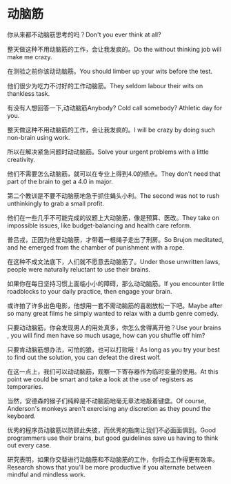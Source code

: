 # 动脑筋

<p><span class="chinese">你从来都不动脑筋思考的吗？</span><span class="english">Don't you ever think at all?</span></p>

<p><span class="chinese">整天做这种不用动脑筋的工作，会让我发疯的。</span><span class="english">Do the without thinking job will make me crazy.</span></p>

<p><span class="chinese">在测验之前你该动动脑筋。</span><span class="english">You should limber up your wits before the test.</span></p>

<p><span class="chinese">他们很少为吃力不讨好的工作动脑筋。</span><span class="english">They seldom labour their wits on thankless task.</span></p>

<p><span class="chinese">有没有人想回答一下,动动脑筋</span><span class="english">Anybody? Cold call somebody? Athletic day for you.</span></p>

<p><span class="chinese">整天做这种不用动脑筋的工作，会让我发疯的。</span><span class="english">I will be crazy by doing such non-brain using work.</span></p>

<p><span class="chinese">所以在解决紧急问题时动动脑筋。</span><span class="english">Solve your urgent problems with a little creativity.</span></p>

<p><span class="chinese">他们不需要怎么动脑筋，就可以在专业上得到4.0的绩点。</span><span class="english">They don't need that part of the brain to get a 4.0 in major.</span></p>

<p><span class="chinese">第二个教训是不要不动脑筋地急于抓住蝇头小利。</span><span class="english">The second was not to rush unthinkingly to grab a small profit.</span></p>

<p><span class="chinese">他们在一些几乎不可能完成的议题上大动脑筋，像是预算、医改。</span><span class="english">They take on impossible issues, like budget-balancing and health care reform.</span></p>

<p><span class="chinese">普吕戎，正因为他爱动脑筋，才带着一根绳子走出了刑房。</span><span class="english">So Brujon meditated, and he emerged from the chamber of punishment with a rope.</span></p>

<p><span class="chinese">在这种不成文法底下，人们就不愿意去动脑筋了。</span><span class="english">Under those unwritten laws, people were naturally reluctant to use their brains.</span></p>

<p><span class="chinese">如果你在每日坚持习惯上面临小小的障碍，那么动动脑筋。</span><span class="english">If you  encounter little roadblocks to your daily practice, then engage your brain.</span></p>

<p><span class="chinese">或许拍了许多出色电影，他想用一套不需动脑筋的喜剧放松一下吧。</span><span class="english">Maybe after so many great films he simply wanted to relax with a dumb genre comedy.</span></p>

<p><span class="chinese">只要动动脑筋，你会发现男人的用处真多，你怎么舍得离开他？</span><span class="english">Use your brains , you will find men have so much usage, how can you shuffle off him?</span></p>

<p><span class="chinese">只要肯动脑筋想办法，可怕的狼，也可以打败哦！</span><span class="english">As long as you try your best to find out the solution, you can defeat the direst wolf.</span></p>

<p><span class="chinese">在这一点上，我们可以动动脑筋，观察一下寄存器作为临时变量的使用。</span><span class="english">At this point we could be smart and take a look at the use of registers as temporaries.</span></p>

<p><span class="chinese">当然，安德森的猴子们纯粹是不动脑筋地毫无章法地敲着键盘。</span><span class="english">Of course, Anderson's monkeys aren't exercising any discretion as they pound the keyboard.</span></p>

<p><span class="chinese">优秀的程序员动脑筋以防顾此失彼，而优秀的指南让我们不必面面俱到。</span><span class="english">Good programmers use their brains, but good guidelines save us having to think out every case.</span></p>

<p><span class="chinese">研究表明，如果你交替进行动脑筋和不动脑筋的工作，你将会工作得更有效率。</span><span class="english">Research shows that you’ll be more productive if you alternate between mindful and mindless work.</span></p>

